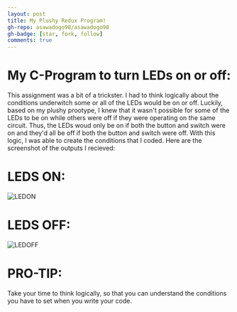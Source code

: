 ```yaml
---
layout: post
title: My Plushy Redux Program!
gh-repo: asawadogo98/asawadogo98
gh-badge: [star, fork, follow]
comments: true
---
```

# My C-Program to turn LEDs on or off: 
  This assignment was a bit of a trickster. I had to think logically about the conditions underwitch some or all of the LEDs would be on or off. Luckily, based on my plushy prootype, I knew that it wasn't possible for some of the LEDs to be on while others were off if they were operating on the same circuit. Thus, the LEDs woud only be on if both the button and switch were on and they'd all be off if both the button and switch were off. With this logic, I was able to create the conditions that I coded. Here are the screenshot of the outputs I recieved: 
# LEDS ON:
![LEDON](https://asawadogo98.github.io/assets/img/on.png)
# LEDS OFF:  
![LEDOFF](https://asawadogo98.github.io/assets/img/off.png)
# PRO-TIP:
Take your time to think logically, so that you can understand the conditions you have to set when you write your code.
